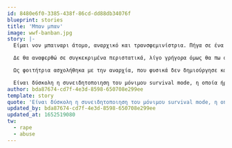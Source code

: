 ```yaml
---
id: 8480e6f0-3385-438f-86cd-dd88db34076f
blueprint: stories
title: 'Μπαν μπαν'
image: wwf-banban.jpg
story: |-
  Είμαι νον μπαιναρι άτομο, αναρχικό και τρανσφεμινίστρια. Πήγα σε ένα δύσκολο σχολείο με καλόγριες, που αστυνόμευαν το ντύσιμο και την αυτοέκφραση στα κορίτσια και στα αγόρια, με ιδιαίτερη αυστηρότητα. Το οικογενειακό περιβάλλον εξίσου αυστηρό και "καθώς πρέπει". Με πιεζαν όλα αυτά και αντιδρούσα, παρόλαυτα ήταν κανονικοποιημένα μέσα μου. 

  Δε θα αναφερθώ σε συγκεκριμένα περιστατικά, λίγο γρήγορα όμως θα πω ότι παραβιάστηκα πολλές φορές και από συνομήλικα αγόρια αλλά και από ενηλίκους άντρες ως ανήλικο. Παρόλαυτα θεωρούσα ότι ο φεμινισμός είναι παροχημένος και αναχρονιστικός. 1990 είχαμε άλλωστε, ποίος φεμινισμός; θέλαμε να μιλήσουμε για ισότητα - χα χα γελάω τώρα πια με την αφελή, μικρή μου εαυτή. 

  Ως φοιτήτρια ασχολήθηκα με την αναρχία, που φυσικά δεν δημιούργησε καθόλου χώρο για βιώματα ή σκέψεις πάνω στην έμφυλη καταπίεση. Ζυμώθηκα σε συνελεύσεις με σις στρέητ άντρες να αγορεύουν και να δίνουν τον τόνο στις κουβέντες και στις δράσεις. Συνέχιζα να έχω σχέσεις φιλικές και ερωτικές με σις στρέητ άντρες που παραβίαζαν τα όρια μου σωματικά, κοινωνικά και ψυχοσυναισθηματικά. Όμως δεν ήμουν σαν τις άλλες. Έτσι πίστευα. Πίστευα ότι αυτά τα πράγματα δε θα συμβούν σε μένα, γιατί εγώ προσέχω, δεν προκαλώ, ήμουν συμμορφωμένο στα πρότυπα της πατριαρχίας, άρα και σέηφ. Παρότι δεν ήμουν. Παρότι είχα ήδη βιαστεί. Παρότι είχα ήδη κακοποιηθεί. Κάπως στο μυαλουδάκι μου, δεν σχετιζόταν το βίωμα μου με την πατριαρχία. Ένιωθα ότι σε ένα μέρος έφταιγα κ γω και ότι στο υπόλοιπο κομμάτι ήταν απλά τυχαίοι μαλακές που βρέθηκαν στο δρόμο μου. Και ναι ήταν τυχαίοι μαλακες. Και γω τυχερό που είμαι ακόμα ζωντανό. 

  Είναι δύσκολη η συνειδητοποιηση του μόνιμου survival mode, η οποία ήρθε σιγά σιγά. Ήταν θέμα χρόνου. Όταν άρχισα να ακούω ιστορίες παρόμοιες με τις δικές μου. Πολλές φορές χειρότερες από τις δικές μου. Ήταν μακρύ το ταξίδι. Αλλά άξιζε. Και ελπίζω να συνεχιστεί μέχρι το τέλος της εθνοπατριαρχιας, της επιβεβλημένης ετεροκανονικοτητας και του καπιταλισμού, πολύχρωμου και μη. Είμαι έτοιμο να χορέψω στις στάχτες του με τα συντροφια και τις συντροφισσες μου. Ανυπομονώ!
author: bda87674-cd7f-4e3d-8598-650708e299ee
template: story
quote: 'Είναι δύσκολη η συνειδητοποιηση του μόνιμου survival mode, η οποία ήρθε σιγά σιγά. Ήταν θέμα χρόνου. Όταν άρχισα να ακούω ιστορίες παρόμοιες με τις δικές μου. Πολλές φορές χειρότερες από τις δικές μου. Ήταν μακρύ το ταξίδι. Αλλά άξιζε. Και ελπίζω να συνεχιστεί μέχρι το τέλος...'
updated_by: bda87674-cd7f-4e3d-8598-650708e299ee
updated_at: 1652519080
tw:
  - rape
  - abuse
---
```

